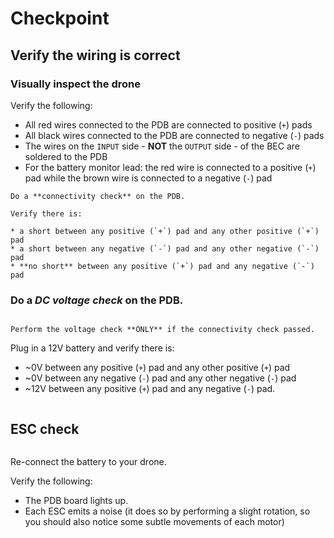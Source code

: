 # Checkpoint

## Verify the wiring is correct

### Visually inspect the drone

Verify the following:
* All red wires connected to the PDB are connected to positive (`+`) pads
* All black wires connected to the PDB are connected to negative (`-`) pads
* The wires on the `INPUT` side - **NOT** the `OUTPUT` side - of the BEC are soldered to the PDB
* For the battery monitor lead: the red wire is connected to a positive (`+`) pad while the brown wire is connected to a negative (`-`) pad

```{important}
Do a **connectivity check** on the PDB.

Verify there is:

* a short between any positive (`+`) pad and any other positive (`+`) pad
* a short between any negative (`-`) pad and any other negative (`-`) pad
* **no short** between any positive (`+`) pad and any negative (`-`) pad
```

### Do a *DC voltage check* on the PDB.
```{important}

Perform the voltage check **ONLY** if the connectivity check passed. 
```
Plug in a 12V battery and verify there is:

* ~0V between any positive (`+`) pad and any other positive (`+`) pad
* ~0V between any negative (`-`) pad and any other negative (`-`) pad
* ~12V between any positive (`+`) pad and any negative (`-`) pad.


```{note} If the battery is X volts instead of 12 volts (e.g. 10), then the multimeter will show X volts instead of 12 volts.
```

## ESC check
```{warning} **ONLY** if the DC voltage check passed (in the previous section), perform the ESC check.
```
Re-connect the battery to your drone.

Verify the following:

* The PDB board lights up.
* Each ESC emits a noise (it does so by performing a slight rotation, so you should also notice some subtle movements of each motor)
